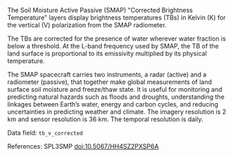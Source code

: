 The Soil Moisture Active Passive (SMAP) "Corrected Brightness Temperature" layers display brightness temperatures (TBs) in Kelvin (K) for the vertical (V) polarization from the SMAP radiometer.

The TBs are corrected for the presence of water wherever water fraction is below a threshold. At the L-band frequency used by SMAP, the TB of the land surface is proportional to its emissivity multiplied by its physical temperature.

The SMAP spacecraft carries two instruments, a radar (active) and a radiometer (passive), that together make global measurements of land surface soil moisture and freeze/thaw state. It is useful for monitoring and predicting natural hazards such as floods and droughts, understanding the linkages between Earth’s water, energy and carbon cycles, and reducing uncertainties in predicting weather and climate. The imagery resolution is 2 km and sensor resolution is 36 km. The temporal resolution is daily.

Data field: `tb_v_corrected`

References: SPL3SMP [doi:10.5067/HH4SZ2PXSP6A](https://doi.org/10.5067/HH4SZ2PXSP6A)


